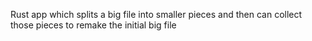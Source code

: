Rust app which splits a big file into smaller pieces and then can collect those pieces to remake the initial big file
